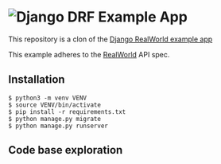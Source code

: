 # ![Django DRF Example App](project-logo.png)

This repository is a clon of the [Django RealWorld example app](https://github.com/gothinkster/django-realworld-example-app.git)

This example adheres to the [RealWorld](https://github.com/gothinkster/realworld-example-apps) API spec.

## Installation

```
$ python3 -m venv VENV
$ source VENV/bin/activate
$ pip install -r requirements.txt
$ python manage.py migrate
$ python manage.py runserver
```

## Code base exploration


